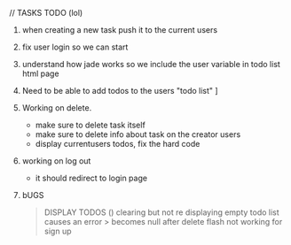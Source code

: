 // TASKS TODO (lol)

1. when creating a new task push it to the current users
2. fix user login so we can start 
3. understand how jade works so we include the user variable in todo list html page
4. Need to be able to add todos to the users "todo list"                 ]
5. Working on delete.
	- make sure to delete task itself
	- make sure to delete info about task on the creator users 
	- display currentusers todos, fix the hard code   

6. working on log out  
	- it should redirect to login page    


7. bUGS
	> DISPLAY TODOS () clearing but not re displaying
	> empty todo list causes an error
		> becomes null after delete
	> flash not working for sign up
